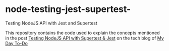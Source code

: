 # node-testing-jest-supertest-
Testing NodeJS API with Jest and Supertest


This repository contains the code used to explain the concepts mentioned in the post [Testing NodeJS API with Supertest & Jest] on the tech blog of [My Day To-Do]

[Testing NodeJS API with Supertest & Jest]:https://mydaytodo.com/testing-nodejs-api-with-supertest-jest/
[My Day To-Do]:https://mydaytodo.com/blog/
